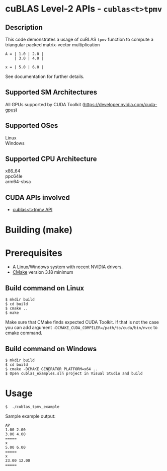 # cuBLAS Level-2 APIs - `cublas<t>tpmv`

## Description

This code demonstrates a usage of cuBLAS `tpmv` function to compute a triangular packed matrix-vector multiplication

```
A = | 1.0 | 2.0 | 
    | 3.0 | 4.0 |

x = | 5.0 | 6.0 |
```

See documentation for further details.

## Supported SM Architectures

All GPUs supported by CUDA Toolkit (https://developer.nvidia.com/cuda-gpus)  

## Supported OSes

Linux  
Windows

## Supported CPU Architecture

x86_64  
ppc64le  
arm64-sbsa

## CUDA APIs involved
- [cublas\<t>tpmv API](https://docs.nvidia.com/cuda/cublas/index.html#cublas-t-tpmv)

# Building (make)

# Prerequisites
- A Linux/Windows system with recent NVIDIA drivers.
- [CMake](https://cmake.org/download) version 3.18 minimum

## Build command on Linux
```
$ mkdir build
$ cd build
$ cmake ..
$ make
```
Make sure that CMake finds expected CUDA Toolkit. If that is not the case you can add argument `-DCMAKE_CUDA_COMPILER=/path/to/cuda/bin/nvcc` to cmake command.

## Build command on Windows
```
$ mkdir build
$ cd build
$ cmake -DCMAKE_GENERATOR_PLATFORM=x64 ..
$ Open cublas_examples.sln project in Visual Studio and build
```

# Usage
```
$  ./cublas_tpmv_example
```

Sample example output:

```
AP
1.00 2.00 
3.00 4.00 
=====
x
5.00 6.00 
=====
x
23.00 12.00 
=====
```
